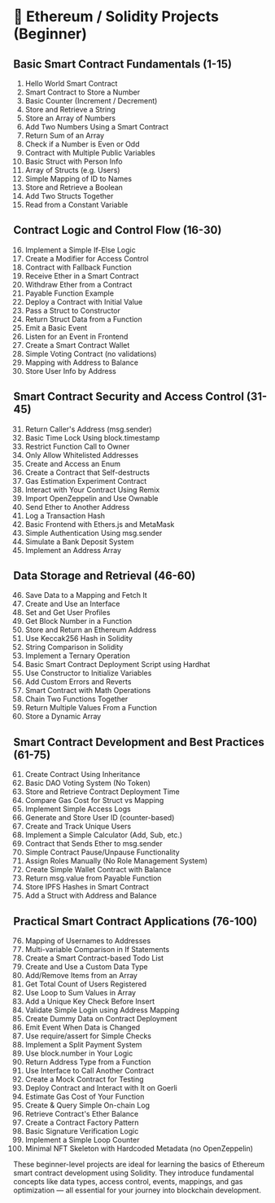 # 🧠 **Ethereum / Solidity Projects (Beginner)**

## Basic Smart Contract Fundamentals (1-15)
1. Hello World Smart Contract
2. Smart Contract to Store a Number
3. Basic Counter (Increment / Decrement)
4. Store and Retrieve a String
5. Store an Array of Numbers
6. Add Two Numbers Using a Smart Contract
7. Return Sum of an Array
8. Check if a Number is Even or Odd
9. Contract with Multiple Public Variables
10. Basic Struct with Person Info
11. Array of Structs (e.g. Users)
12. Simple Mapping of ID to Names
13. Store and Retrieve a Boolean
14. Add Two Structs Together
15. Read from a Constant Variable

## Contract Logic and Control Flow (16-30)
16. Implement a Simple If-Else Logic
17. Create a Modifier for Access Control
18. Contract with Fallback Function
19. Receive Ether in a Smart Contract
20. Withdraw Ether from a Contract
21. Payable Function Example
22. Deploy a Contract with Initial Value
23. Pass a Struct to Constructor
24. Return Struct Data from a Function
25. Emit a Basic Event
26. Listen for an Event in Frontend
27. Create a Smart Contract Wallet
28. Simple Voting Contract (no validations)
29. Mapping with Address to Balance
30. Store User Info by Address

## Smart Contract Security and Access Control (31-45)
31. Return Caller's Address (msg.sender)
32. Basic Time Lock Using block.timestamp
33. Restrict Function Call to Owner
34. Only Allow Whitelisted Addresses
35. Create and Access an Enum
36. Create a Contract that Self-destructs
37. Gas Estimation Experiment Contract
38. Interact with Your Contract Using Remix
39. Import OpenZeppelin and Use Ownable
40. Send Ether to Another Address
41. Log a Transaction Hash
42. Basic Frontend with Ethers.js and MetaMask
43. Simple Authentication Using msg.sender
44. Simulate a Bank Deposit System
45. Implement an Address Array

## Data Storage and Retrieval (46-60)
46. Save Data to a Mapping and Fetch It
47. Create and Use an Interface
48. Set and Get User Profiles
49. Get Block Number in a Function
50. Store and Return an Ethereum Address
51. Use Keccak256 Hash in Solidity
52. String Comparison in Solidity
53. Implement a Ternary Operation
54. Basic Smart Contract Deployment Script using Hardhat
55. Use Constructor to Initialize Variables
56. Add Custom Errors and Reverts
57. Smart Contract with Math Operations
58. Chain Two Functions Together
59. Return Multiple Values From a Function
60. Store a Dynamic Array

## Smart Contract Development and Best Practices (61-75)
61. Create Contract Using Inheritance
62. Basic DAO Voting System (No Token)
63. Store and Retrieve Contract Deployment Time
64. Compare Gas Cost for Struct vs Mapping
65. Implement Simple Access Logs
66. Generate and Store User ID (counter-based)
67. Create and Track Unique Users
68. Implement a Simple Calculator (Add, Sub, etc.)
69. Contract that Sends Ether to msg.sender
70. Simple Contract Pause/Unpause Functionality
71. Assign Roles Manually (No Role Management System)
72. Create Simple Wallet Contract with Balance
73. Return msg.value from Payable Function
74. Store IPFS Hashes in Smart Contract
75. Add a Struct with Address and Balance

## Practical Smart Contract Applications (76-100)
76. Mapping of Usernames to Addresses
77. Multi-variable Comparison in If Statements
78. Create a Smart Contract-based Todo List
79. Create and Use a Custom Data Type
80. Add/Remove Items from an Array
81. Get Total Count of Users Registered
82. Use Loop to Sum Values in Array
83. Add a Unique Key Check Before Insert
84. Validate Simple Login using Address Mapping
85. Create Dummy Data on Contract Deployment
86. Emit Event When Data is Changed
87. Use require/assert for Simple Checks
88. Implement a Split Payment System
89. Use block.number in Your Logic
90. Return Address Type from a Function
91. Use Interface to Call Another Contract
92. Create a Mock Contract for Testing
93. Deploy Contract and Interact with It on Goerli
94. Estimate Gas Cost of Your Function
95. Create & Query Simple On-chain Log
96. Retrieve Contract's Ether Balance
97. Create a Contract Factory Pattern
98. Basic Signature Verification Logic
99. Implement a Simple Loop Counter
100. Minimal NFT Skeleton with Hardcoded Metadata (no OpenZeppelin)

These beginner-level projects are ideal for learning the basics of Ethereum smart contract development using Solidity. They introduce fundamental concepts like data types, access control, events, mappings, and gas optimization — all essential for your journey into blockchain development.
